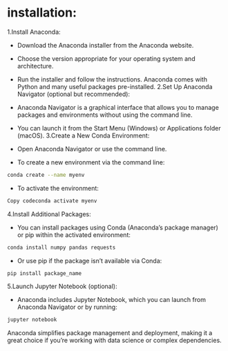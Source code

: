 # installation:

1.Install Anaconda:

  * Download the Anaconda installer from the Anaconda website.
  * Choose the version appropriate for your operating system and architecture.
  * Run the installer and follow the instructions. Anaconda comes with Python and many useful packages pre-installed.
2.Set Up Anaconda Navigator (optional but recommended):

  * Anaconda Navigator is a graphical interface that allows you to manage packages and environments without using the command line.
  * You can launch it from the Start Menu (Windows) or Applications folder (macOS).
3.Create a New Conda Environment:

  * Open Anaconda Navigator or use the command line.
  * To create a new environment via the command line:
```bash
conda create --name myenv
```
  * To activate the environment:
```bash
Copy codeconda activate myenv
```
4.Install Additional Packages:

  * You can install packages using Conda (Anaconda’s package manager) or pip within the activated environment:
```bash
conda install numpy pandas requests
```
  * Or use pip if the package isn’t available via Conda:
```bash
pip install package_name
```
5.Launch Jupyter Notebook (optional):

   * Anaconda includes Jupyter Notebook, which you can launch from Anaconda Navigator or by running:
```bash
jupyter notebook
````
   Anaconda simplifies package management 
   and deployment, making it a great choice
   if you’re working with data science or complex dependencies.




